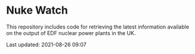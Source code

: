 # Nuke Watch

This repository includes code for retrieving the latest information available on the output of EDF nuclear power plants in the UK.

Last updated: 2021-08-26 09:07